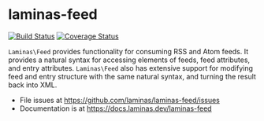 # laminas-feed

[![Build Status](https://travis-ci.org/laminas/laminas-feed.svg?branch=master)](https://travis-ci.org/laminas/laminas-feed)
[![Coverage Status](https://coveralls.io/repos/laminas/laminas-feed/badge.svg?branch=master)](https://coveralls.io/r/laminas/laminas-feed?branch=master)

`Laminas\Feed` provides functionality for consuming RSS and Atom feeds. It provides
a natural syntax for accessing elements of feeds, feed attributes, and entry
attributes. `Laminas\Feed` also has extensive support for modifying feed and entry
structure with the same natural syntax, and turning the result back into XML.


- File issues at https://github.com/laminas/laminas-feed/issues
- Documentation is at https://docs.laminas.dev/laminas-feed
